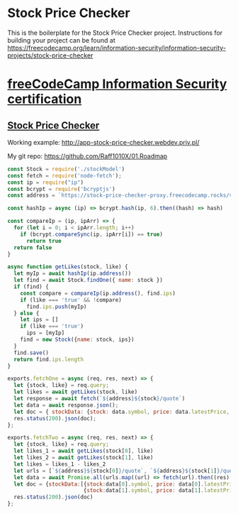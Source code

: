 # Stock Price Checker

This is the boilerplate for the Stock Price Checker project. Instructions for building your project can be found at https://freecodecamp.org/learn/information-security/information-security-projects/stock-price-checker

# [freeCodeCamp Information Security certification](https://www.freecodecamp.org/learn/information-security/)

## [Stock Price Checker](https://freecodecamp.org/learn/information-security/information-security-projects/stock-price-checker)

Working example: http://app-stock-price-checker.webdev.priv.pl/

My git repo: https://github.com/Raff1010X/01.Roadmap

```javascript
const Stock = require('./stockModel')
const fetch = require('node-fetch');
const ip = require("ip")
const bcrypt = require('bcryptjs')
const address = `https://stock-price-checker-proxy.freecodecamp.rocks/v1/stock/`

const hashIp = async (ip) => bcrypt.hash(ip, 6).then((hash) => hash)

const compareIp = (ip, ipArr) => {
  for (let i = 0; i < ipArr.length; i++)
    if (bcrypt.compareSync(ip, ipArr[i]) == true)
      return true
  return false
}

async function getLikes(stock, like) {
  let myIp = await hashIp(ip.address())
  let find = await Stock.findOne({ name: stock })
  if (find) {
    const compare = compareIp(ip.address(), find.ips)
    if (like === 'true' && !compare) 
      find.ips.push(myIp)
  } else {
    let ips = []
    if (like === 'true') 
      ips = [myIp]
    find = new Stock({name: stock, ips})
  }
  find.save()
  return find.ips.length
}

exports.fetchOne = async (req, res, next) => {
  let {stock, like} = req.query;
  let likes = await getLikes(stock, like)
  let response = await fetch(`${address}${stock}/quote`)
  let data = await response.json();
  let doc = { stockData: {stock: data.symbol, price: data.latestPrice, likes} };
  res.status(200).json(doc);
};

exports.fetchTwo = async (req, res, next) => {
  let {stock, like} = req.query;
  let likes_1 = await getLikes(stock[0], like)
  let likes_2 = await getLikes(stock[1], like)
  let likes = likes_1 - likes_2
  let urls = [`${address}${stock[0]}/quote`, `${address}${stock[1]}/quote`]
  let data = await Promise.all(urls.map((url) => fetch(url).then((res) => res.json())))
  let doc = {stockData:[{stock:data[0].symbol, price: data[0].latestPrice, rel_likes: likes},
                        {stock:data[1].symbol, price: data[1].latestPrice, rel_likes: -likes}]}
  res.status(200).json(doc)
};
```